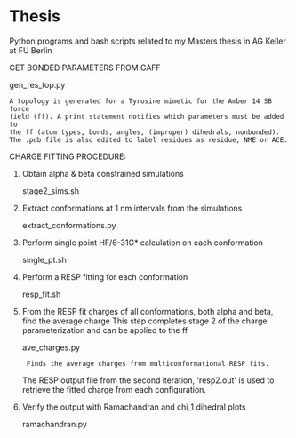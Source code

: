 # Thesis
Python programs and bash scripts related to my Masters thesis in AG Keller at FU Berlin

GET BONDED PARAMETERS FROM GAFF

gen_res_top.py

    A topology is generated for a Tyrosine mimetic for the Amber 14 SB force
    field (ff). A print statement notifies which parameters must be added to 
    the ff (atom types, bonds, angles, (improper) dihedrals, nonbonded).     
    The .pdb file is also edited to label residues as residue, NME or ACE.

CHARGE FITTING PROCEDURE:
1) Obtain alpha & beta constrained simulations

   stage2_sims.sh
		
2) Extract conformations at 1 nm intervals from the simulations

   extract_conformations.py

3) Perform single point HF/6-31G* calculation on each conformation

   single_pt.sh

4) Perform a RESP fitting for each conformation

   resp_fit.sh

5) From the RESP fit charges of all conformations, both alpha and beta, find the average charge
   This step completes stage 2 of the charge parameterization and can be applied to the ff
   
   ave_charges.py
   
    	Finds the average charges from multiconformational RESP fits. 
	The RESP output file from the second iteration, 'resp2.out' is used to retrieve 
	the fitted charge from each configuration.

6) Verify the output with Ramachandran and chi_1 dihedral plots

   ramachandran.py  

